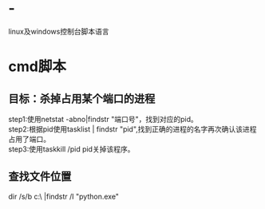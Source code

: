 # -
linux及windows控制台脚本语言



# cmd脚本
## 目标：杀掉占用某个端口的进程
step1:使用netstat -abno|findstr "端口号"，找到对应的pid。<br/>
step2:根据pid使用tasklist | findstr "pid",找到正确的进程的名字再次确认该进程占用了端口。<br/>
step3:使用taskkill /pid pid关掉该程序。

## 查找文件位置
dir /s/b c:\ |findstr /I "python.exe"
